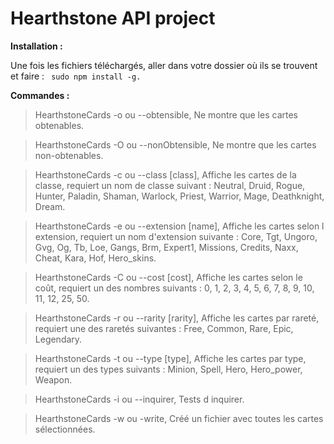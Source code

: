# Hearthstone API project 

**Installation :**

Une fois les fichiers téléchargés, aller dans votre dossier où ils se trouvent et faire : ```
sudo npm install -g.```

**Commandes :**

 > HearthstoneCards -o ou --obtensible, Ne montre que les cartes obtenables.
	
 > HearthstoneCards -O ou --nonObtensible, Ne montre que les cartes non-obtenables.
	
 > HearthstoneCards -c ou --class [class], Affiche les cartes de la classe, requiert un nom de classe suivant : Neutral, Druid, Rogue, Hunter,  Paladin, Shaman, Warlock, Priest, Warrior, Mage, Deathknight, Dream.
	
 > HearthstoneCards -e ou --extension [name], Affiche les cartes selon l extension, requiert un nom d'extension suivante : Core, Tgt, Ungoro,  Gvg, Og, Tb, Loe, Gangs, Brm, Expert1, Missions, Credits, Naxx, Cheat, Kara, Hof, Hero_skins.
	
 > HearthstoneCards -C ou --cost [cost], Affiche les cartes selon le coût, requiert un des nombres suivants : 0, 1, 2, 3, 4, 5, 6, 7, 8, 9, 10, 
	11, 12, 25, 50.
	
 > HearthstoneCards -r ou --rarity [rarity], Affiche les cartes par rareté, requiert une des raretés suivantes : Free, Common, Rare, Epic, 
	Legendary.
	
 > HearthstoneCards -t ou --type [type], Affiche les cartes par type, requiert un des types suivants : Minion, Spell, Hero, Hero_power, Weapon.
	
 > HearthstoneCards -i ou --inquirer, Tests d inquirer.
	
 >HearthstoneCards  -w ou -write, Créé un fichier avec toutes les cartes sélectionnées.

